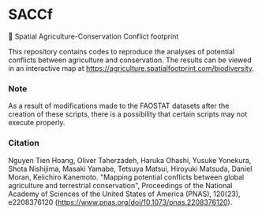# SACCf
 🌱 Spatial Agriculture-Conservation Conflict footprint

This repository contains codes to reproduce the analyses of potential conflicts between agriculture and conservation. The results can be viewed in an interactive map at  https://agriculture.spatialfootprint.com/biodiversity.

### Note
As a result of modifications made to the FAOSTAT datasets after the creation of these scripts, there is a possibility that certain scripts may not execute properly.

### Citation
Nguyen Tien Hoang, Oliver Taherzadeh, Haruka Ohashi, Yusuke Yonekura, Shota Nishijima, Masaki Yamabe, Tetsuya Matsui, Hiroyuki Matsuda, Daniel Moran, Keiichiro Kanemoto. "Mapping potential conflicts between global agriculture and terrestrial conservation", Proceedings of the National Academy of Sciences of the United States of America (PNAS), 120(23), e2208376120 (https://www.pnas.org/doi/10.1073/pnas.2208376120).
